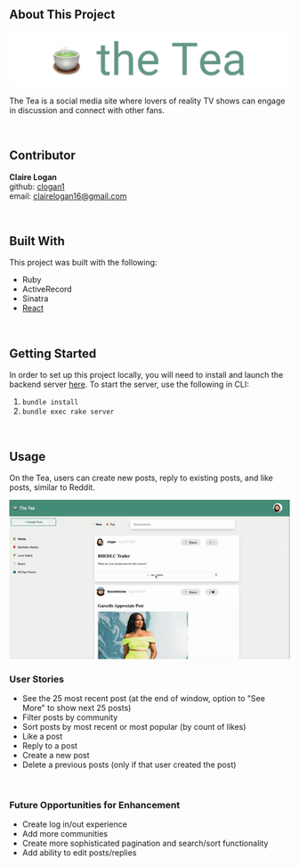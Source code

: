 ## About This Project
<p align="center"><img src="./public/logo_white.png" alt="logo" width="600px" margin="auto"></p>


The Tea is a social media site where lovers of reality TV shows can engage in discussion and connect with other fans. 

<br />

## Contributor
**Claire Logan**
<br />
github: [clogan1](https://github.com/clogan1)
<br />
email: clairelogan16@gmail.com


<br />

## Built With
This project was built with the following:
- Ruby
- ActiveRecord
- Sinatra
- [React](https://reactjs.org/)

<br />

## Getting Started
In order to set up this project locally, you will need to install and launch the backend server [here](https://github.com/clogan1/the-tea-backend). To start the server, use the following in CLI:

1.  ```bundle install```
2. ```bundle exec rake server```

<br />


## Usage
On the Tea, users can create new posts, reply to existing posts, and like posts, similar to Reddit.

<img src="./public/theTea.gif" alt="logo" width="1000px" margin="auto">


<br />

### User Stories
- See the 25 most recent post (at the end of window, option to "See More" to show next 25 posts)
- Filter posts by community
- Sort posts by most recent or most popular (by count of likes)
- Like a post
- Reply to a post
- Create a new post
- Delete a previous posts (only if that user created the post)

<br />

### Future Opportunities for Enhancement
- Create log in/out experience
- Add more communities
- Create more sophisticated pagination and search/sort functionality
- Add ability to edit posts/replies